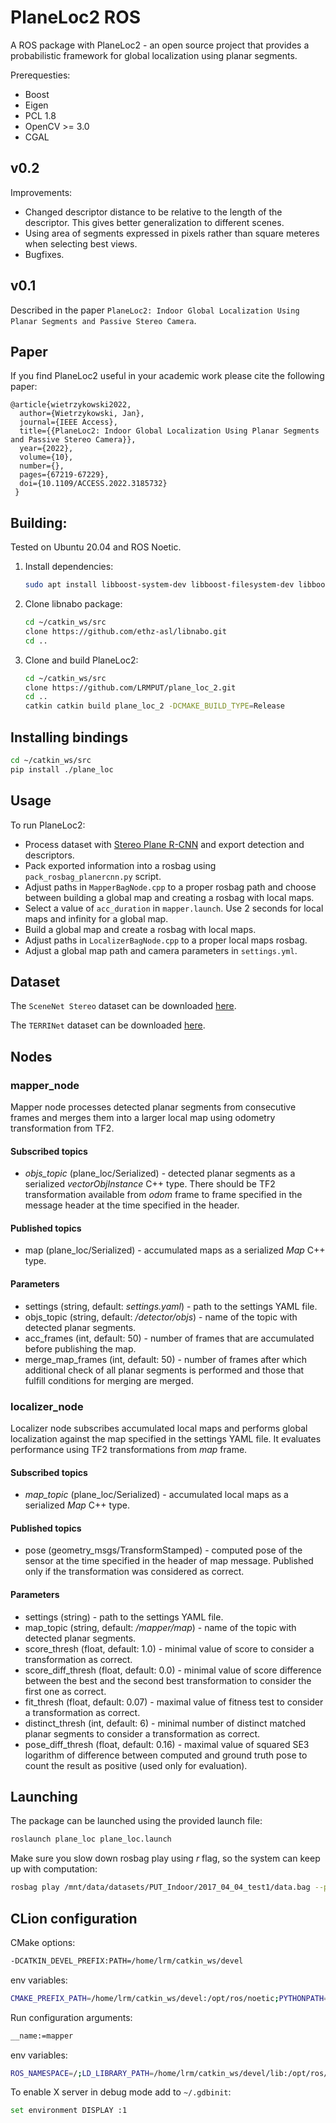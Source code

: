 [//]: <> (---)
[//]: <> (header-includes:)
[//]: <> ( - \usepackage{fvextra})
[//]: <> ( - \DefineVerbatimEnvironment{Highlighting}{Verbatim}{breaklines,commandchars=\\\{\}})
[//]: <> (---)

# PlaneLoc2 ROS

A ROS package with PlaneLoc2 - an open source project that provides a probabilistic framework for global localization using planar segments.

Prerequesties:

+ Boost  
+ Eigen  
+ PCL 1.8  
+ OpenCV >= 3.0 
+ CGAL

## v0.2

Improvements:
- Changed descriptor distance to be relative to the length of the descriptor. This gives better generalization to different scenes.
- Using area of segments expressed in pixels rather than square meteres when selecting best views.
- Bugfixes.

## v0.1

Described in the paper `PlaneLoc2: Indoor Global Localization Using Planar Segments and Passive Stereo Camera`.

## Paper

If you find PlaneLoc2 useful in your academic work please cite the following paper:

    @article{wietrzykowski2022,
      author={Wietrzykowski, Jan},
      journal={IEEE Access},
      title={{PlaneLoc2: Indoor Global Localization Using Planar Segments and Passive Stereo Camera}},
      year={2022},
      volume={10},
      number={},
      pages={67219-67229},
      doi={10.1109/ACCESS.2022.3185732}
     }


## Building:

Tested on Ubuntu 20.04 and ROS Noetic.

1. Install dependencies:
     ```bash
     sudo apt install libboost-system-dev libboost-filesystem-dev libboost-serialization-dev libopencv-dev libpcl-dev libcgal-dev ros-noetic-cv-bridge ros-noetic-sensor-msgs ros-noetic-pcl-conversions ros-noetic-tf2 ros-noetic-tf2-ros ros-noetic-tf2-msgs ros-noetic-tf2-eigen ros-noetic-image-transport libeigen3-dev
   ```
   
2. Clone libnabo package:
    ```bash
    cd ~/catkin_ws/src
    clone https://github.com/ethz-asl/libnabo.git
    cd ..
    ```

3. Clone and build PlaneLoc2:
    ```bash
    cd ~/catkin_ws/src
    clone https://github.com/LRMPUT/plane_loc_2.git
    cd ..
    catkin catkin build plane_loc_2 -DCMAKE_BUILD_TYPE=Release
    ```
   
   
## Installing bindings

```bash
cd ~/catkin_ws/src
pip install ./plane_loc
```

## Usage

To run PlaneLoc2:
+ Process dataset with [Stereo Plane R-CNN](https://github.com/LRMPUT/sprcnn) and export detection and descriptors.
+ Pack exported information into a rosbag using `pack_rosbag_planercnn.py` script.
+ Adjust paths in `MapperBagNode.cpp` to a proper rosbag path and choose between building a global map and creating a rosbag with local maps.
+ Select a value of `acc_duration` in `mapper.launch`. Use 2 seconds for local maps and infinity for a global map.
+ Build a global map and create a rosbag with local maps.
+ Adjust paths in `LocalizerBagNode.cpp` to a proper local maps rosbag.
+ Adjust a global map path and camera parameters in `settings.yml`.

## Dataset

The `SceneNet Stereo` dataset can be downloaded [here](https://putpoznanpl-my.sharepoint.com/:f:/g/personal/jan_wietrzykowski_put_poznan_pl/ErZm6If9-91JtW7BEK4pXJcBWKLwhoujwisDu_tLDjik2Q?e=vgnlnM).

The `TERRINet` dataset can be downloaded [here](https://putpoznanpl-my.sharepoint.com/:f:/g/personal/jan_wietrzykowski_put_poznan_pl/Eqj0TnSgDrlJuJu0FC-bVGEB2hbpWHC_YA_l_qs9EDgkjw?e=JYRBIT).

## Nodes

### mapper_node

Mapper node processes detected planar segments from consecutive frames and merges them into a larger local map using odometry transformation from TF2.  

#### Subscribed topics

+ _objs_topic_ (plane_loc/Serialized) - detected planar segments as a serialized _vectorObjInstance_ C++ type. There should be TF2 transformation available from _odom_ frame to frame specified in the message header at the time specified in the header. 

#### Published topics

+ map (plane_loc/Serialized) - accumulated maps as a serialized _Map_ C++ type.

#### Parameters

+ settings (string, default: _settings.yaml_) - path to the settings YAML file.
+ objs_topic (string, default: _/detector/objs_) - name of the topic with detected planar segments.
+ acc_frames (int, default: 50) - number of frames that are accumulated before publishing the map.
+ merge_map_frames (int, default: 50) - number of frames after which additional check of all planar segments is performed and those that fulfill conditions for merging are merged.


### localizer_node

Localizer node subscribes accumulated local maps and performs global localization against the map specified in the settings YAML file. It evaluates performance using TF2 transformations from _map_ frame.    

#### Subscribed topics

+ _map_topic_ (plane_loc/Serialized) - accumulated local maps as a serialized _Map_ C++ type.

#### Published topics

+ pose (geometry_msgs/TransformStamped) - computed pose of the sensor at the time specified in the header of map message. Published only if the transformation was considered as correct.

#### Parameters

+ settings (string) - path to the settings YAML file.
+ map_topic (string, default: _/mapper/map_) - name of the topic with detected planar segments.
+ score_thresh (float, default: 1.0) - minimal value of score to consider a transformation as correct.
+ score_diff_thresh (float, default: 0.0) - minimal value of score difference between the best and the second best transformation to consider the first one as correct.
+ fit_thresh (float, default: 0.07) - maximal value of fitness test to consider a transformation as correct.
+ distinct_thresh (int, default: 6) - minimal number of distinct matched planar segments to consider a transformation as correct.
+ pose_diff_thresh (float, default: 0.16) - maximal value of squared SE3 logarithm of difference between computed and ground truth pose to count the result as positive (used only for evaluation).


## Launching

The package can be launched using the provided launch file:
```bash
roslaunch plane_loc plane_loc.launch
```
Make sure you slow down rosbag play using _r_ flag, so the system can keep up with computation:
```bash
rosbag play /mnt/data/datasets/PUT_Indoor/2017_04_04_test1/data.bag --pause -r 0.02
```

## CLion configuration

CMake options:
```bash
-DCATKIN_DEVEL_PREFIX:PATH=/home/lrm/catkin_ws/devel
```
env variables:
```bash
CMAKE_PREFIX_PATH=/home/lrm/catkin_ws/devel:/opt/ros/noetic;PYTHONPATH=/home/lrm/catkin_ws/devel/lib/python3/dist-packages:/opt/ros/noetic/lib/python3/dist-packages
```

Run configuration arguments:
```bash
__name:=mapper
```
env variables:
```bash
ROS_NAMESPACE=/;LD_LIBRARY_PATH=/home/lrm/catkin_ws/devel/lib:/opt/ros/noetic/lib:/usr/local/nvidia/lib:/usr/local/nvidia/lib64;CMAKE_PREFIX_PATH=/home/lrm/catkin_ws/devel:/opt/ros/noetic;ROS_PACKAGE_PATH=/home/lrm/catkin_ws/src/plane_loc:/opt/ros/noetic/share;DISPLAY=:1
```

To enable X server in debug mode add to `~/.gdbinit`:
```bash
set environment DISPLAY :1
```